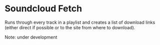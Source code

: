 # Soundcloud Fetch

Runs through every track in a playlist and creates a list of download links (either direct if possible or to the site from where to download).

Note: under development
